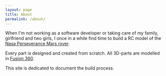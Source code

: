 ```yaml
---
layout: page
title: About
permalink: /about/
---
```


When I'm not working as a software developer or taking care of my family, girlfriend and two girls, I once in a while find time to build a RC model of the [Nasa Perseverance Mars rover](https://mars.nasa.gov/mars2020/).

Every part is designed and created from scratch. All 3D-parts are modelled in [Fusion 360](https://www.autodesk.dk/products/fusion-360).

This site is dedicated to document the build process.

